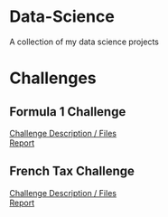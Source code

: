 # Data-Science
A collection of my data science projects

# Challenges
## Formula 1 Challenge
[Challenge Description / Files](./F1)  
[Report](./F1/Review)  

## French Tax Challenge
[Challenge Description / Files](./French-Finance)  
[Report](./French-Finance/Review)  
